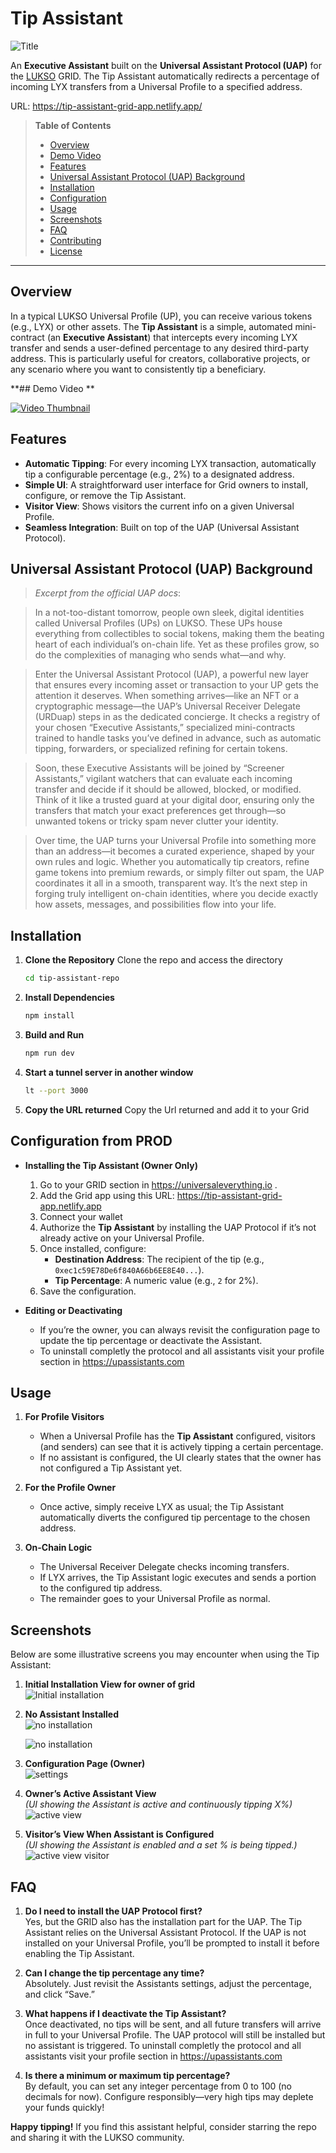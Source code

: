 # Tip Assistant

![Title](https://i.ibb.co/FLFcQgFf/Screenshot-2025-03-11-at-11-30-48-AM.png)

An **Executive Assistant** built on the **Universal Assistant Protocol (UAP)** for the [LUKSO](https://lukso.network) GRID. The Tip Assistant automatically redirects a percentage of incoming LYX transfers from a Universal Profile to a specified address.

URL: https://tip-assistant-grid-app.netlify.app/

> **Table of Contents**
>
> - [Overview](#overview)
> - [Demo Video](#Demo-video)
> - [Features](#features)
> - [Universal Assistant Protocol (UAP) Background](#universal-assistant-protocol-uap-background)
> - [Installation](#installation)
> - [Configuration](#configuration)
> - [Usage](#usage)
> - [Screenshots](#screenshots)
> - [FAQ](#faq)
> - [Contributing](#contributing)
> - [License](#license)

---

## Overview

In a typical LUKSO Universal Profile (UP), you can receive various tokens (e.g., LYX) or other assets. The **Tip Assistant** is a simple, automated mini-contract (an **Executive Assistant**) that intercepts every incoming LYX transfer and sends a user-defined percentage to any desired third-party address. This is particularly useful for creators, collaborative projects, or any scenario where you want to consistently tip a beneficiary.

**## Demo Video **

[![Video Thumbnail](https://img.youtube.com/vi/JOibZqxu1jY/0.jpg)](https://www.youtube.com/watch?v=JOibZqxu1jY)


## Features

- **Automatic Tipping**: For every incoming LYX transaction, automatically tip a configurable percentage (e.g., 2%) to a designated address.
- **Simple UI**: A straightforward user interface for Grid owners to install, configure, or remove the Tip Assistant.
- **Visitor View**: Shows visitors the current info on a given Universal Profile.
- **Seamless Integration**: Built on top of the UAP (Universal Assistant Protocol).

## Universal Assistant Protocol (UAP) Background

> _Excerpt from the official UAP docs_:

> In a not-too-distant tomorrow, people own sleek, digital identities called Universal Profiles (UPs) on LUKSO. These UPs house everything from collectibles to social tokens, making them the beating heart of each individual’s on-chain life. Yet as these profiles grow, so do the complexities of managing who sends what—and why.

> Enter the Universal Assistant Protocol (UAP), a powerful new layer that ensures every incoming asset or transaction to your UP gets the attention it deserves. When something arrives—like an NFT or a cryptographic message—the UAP’s Universal Receiver Delegate (URDuap) steps in as the dedicated concierge. It checks a registry of your chosen “Executive Assistants,” specialized mini-contracts trained to handle tasks you’ve defined in advance, such as automatic tipping, forwarders, or specialized refining for certain tokens.

> Soon, these Executive Assistants will be joined by “Screener Assistants,” vigilant watchers that can evaluate each incoming transfer and decide if it should be allowed, blocked, or modified. Think of it like a trusted guard at your digital door, ensuring only the transfers that match your exact preferences get through—so unwanted tokens or tricky spam never clutter your identity.

> Over time, the UAP turns your Universal Profile into something more than an address—it becomes a curated experience, shaped by your own rules and logic. Whether you automatically tip creators, refine game tokens into premium rewards, or simply filter out spam, the UAP coordinates it all in a smooth, transparent way. It’s the next step in forging truly intelligent on-chain identities, where you decide exactly how assets, messages, and possibilities flow into your life.

## Installation

1. **Clone the Repository**
   Clone the repo and access the directory

   ```bash
   cd tip-assistant-repo
   ```

2. **Install Dependencies**

   ```bash
   npm install
   ```

3. **Build and Run**
   ```bash
   npm run dev
   ```
4. **Start a tunnel server in another window**
   ```bash
   lt --port 3000
   ```
5. **Copy the URL returned**
   Copy the Url returned and add it to your Grid

## Configuration from PROD

- **Installing the Tip Assistant (Owner Only)**

  1. Go to your GRID section in https://universaleverything.io .
  2. Add the Grid app using this URL: https://tip-assistant-grid-app.netlify.app
  3. Connect your wallet
  4. Authorize the **Tip Assistant** by installing the UAP Protocol if it’s not already active on your Universal Profile.
  5. Once installed, configure:
     - **Destination Address**: The recipient of the tip (e.g., `0xec1c59E78De6f840A66b6EE8E40...`).
     - **Tip Percentage**: A numeric value (e.g., `2` for 2%).
  6. Save the configuration.

- **Editing or Deactivating**
  - If you’re the owner, you can always revisit the configuration page to update the tip percentage or deactivate the Assistant.
  - To uninstall completly the protocol and all assistants visit your profile section in https://upassistants.com

## Usage

1. **For Profile Visitors**

   - When a Universal Profile has the **Tip Assistant** configured, visitors (and senders) can see that it is actively tipping a certain percentage.
   - If no assistant is configured, the UI clearly states that the owner has not configured a Tip Assistant yet.

2. **For the Profile Owner**

   - Once active, simply receive LYX as usual; the Tip Assistant automatically diverts the configured tip percentage to the chosen address.

3. **On-Chain Logic**
   - The Universal Receiver Delegate checks incoming transfers.
   - If LYX arrives, the Tip Assistant logic executes and sends a portion to the configured tip address.
   - The remainder goes to your Universal Profile as normal.

## Screenshots

Below are some illustrative screens you may encounter when using the Tip Assistant:

1. **Initial Installation View for owner of grid**  
   ![Initial installation](https://i.ibb.co/XkrWxH1w/Screenshot-2025-03-11-at-10-59-58-AM.png)

2. **No Assistant Installed**  
   ![no installation](https://i.ibb.co/NdfthcW5/Screenshot-2025-03-11-at-10-59-53-AM.png)

   ![no installation](https://i.ibb.co/FbgrpSJj/Screenshot-2025-03-11-at-10-57-54-AM.png)

3. **Configuration Page (Owner)**  
   ![settings](https://i.ibb.co/21LRJYx4/Screenshot-2025-03-11-at-10-57-07-AM.png)

4. **Owner’s Active Assistant View**  
    _(UI showing the Assistant is active and continuously tipping X%)_
   ![active view](https://i.ibb.co/VYLwW3Dr/Screenshot-2025-03-11-at-10-57-02-AM.png)

5. **Visitor’s View When Assistant is Configured**  
    _(UI showing the Assistant is enabled and a set % is being tipped.)_
   ![active view visitor](https://i.ibb.co/HL1nx2wR/Screenshot-2025-03-11-at-10-55-54-AM.png)

## FAQ

1. **Do I need to install the UAP Protocol first?**  
   Yes, but the GRID also has the installation part for the UAP. The Tip Assistant relies on the Universal Assistant Protocol. If the UAP is not installed on your Universal Profile, you’ll be prompted to install it before enabling the Tip Assistant.

2. **Can I change the tip percentage any time?**  
   Absolutely. Just revisit the Assistants settings, adjust the percentage, and click “Save.”

3. **What happens if I deactivate the Tip Assistant?**  
   Once deactivated, no tips will be sent, and all future transfers will arrive in full to your Universal Profile. The UAP protocol will still be installed but no assistant is triggered. To uninstall completly the protocol and all assistants visit your profile section in https://upassistants.com

4. **Is there a minimum or maximum tip percentage?**  
   By default, you can set any integer percentage from 0 to 100 (no decimals for now). Configure responsibly—very high tips may deplete your funds quickly!

**Happy tipping!** If you find this assistant helpful, consider starring the repo and sharing it with the LUKSO community.
